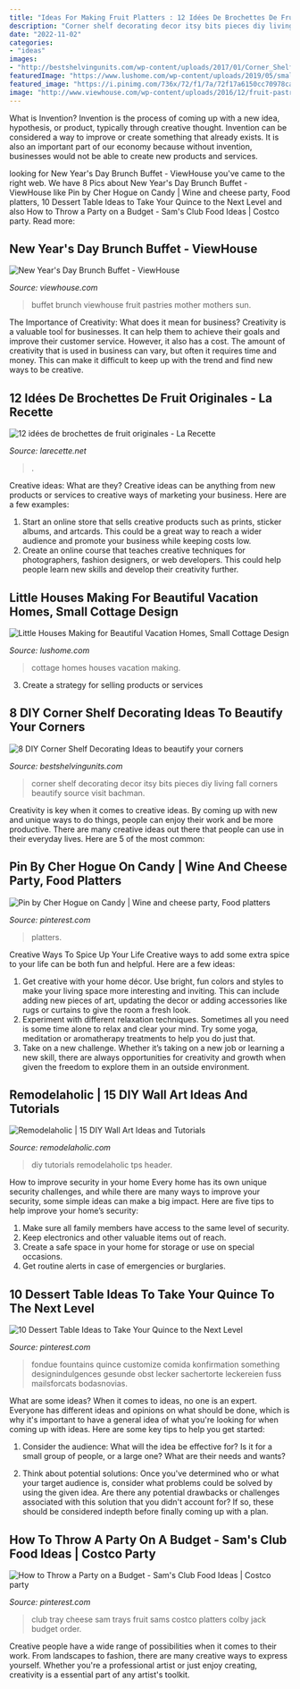 ```yaml
---
title: "Ideas For Making Fruit Platters : 12 Idées De Brochettes De Fruit Originales"
description: "Corner shelf decorating decor itsy bits pieces diy living fall corners beautify source visit bachman"
date: "2022-11-02"
categories:
- "ideas"
images:
- "http://bestshelvingunits.com/wp-content/uploads/2017/01/Corner_Shelf_arranging_ideas.jpg"
featuredImage: "https://www.lushome.com/wp-content/uploads/2019/05/small-house-design-cottage-18.jpg"
featured_image: "https://i.pinimg.com/736x/72/f1/7a/72f17a6150cc70978ca534c7d3e84d44.jpg"
image: "http://www.viewhouse.com/wp-content/uploads/2016/12/fruit-pastries-buffet-01-1.jpg"
---
```



What is Invention?
Invention is the process of coming up with a new idea, hypothesis, or product, typically through creative thought. Invention can be considered a way to improve or create something that already exists. It is also an important part of our economy because without invention, businesses would not be able to create new products and services.

	

		
looking for New Year&#039;s Day Brunch Buffet - ViewHouse you've came to the right web. We have 8 Pics about New Year&#039;s Day Brunch Buffet - ViewHouse like Pin by Cher Hogue on Candy | Wine and cheese party, Food platters, 10 Dessert Table Ideas to Take Your Quince to the Next Level and also How to Throw a Party on a Budget - Sam&#039;s Club Food Ideas | Costco party. Read more:
		
    
## New Year&#039;s Day Brunch Buffet - ViewHouse

<img loading=lazy src="http://www.viewhouse.com/wp-content/uploads/2016/12/fruit-pastries-buffet-01-1.jpg" onerror="this.onerror=null;this.src='https://tse4.mm.bing.net/th?id=OIP.iMqTMG2LoD7aS1OaYKALeQHaE8&amp;pid=15.1';" alt="New Year&#039;s Day Brunch Buffet - ViewHouse">

_Source: viewhouse.com_

>buffet brunch viewhouse fruit pastries mother mothers sun. 

	

The Importance of Creativity: What does it mean for business?
Creativity is a valuable tool for businesses. It can help them to achieve their goals and improve their customer service. However, it also has a cost. The amount of creativity that is used in business can vary, but often it requires time and money. This can make it difficult to keep up with the trend and find new ways to be creative.

    
## 12 Idées De Brochettes De Fruit Originales - La Recette

<img loading=lazy src="https://larecette.net/wp-content/uploads/2015/03/11070737_10152803680807825_9160589441016240271_n.jpg" onerror="this.onerror=null;this.src='https://tse4.mm.bing.net/th?id=OIP.8ebVvk2LQVT_ag74HHXfTQHaLH&amp;pid=15.1';" alt="12 idées de brochettes de fruit originales - La Recette">

_Source: larecette.net_

>. 

	

Creative ideas: What are they?
Creative ideas can be anything from new products or services to creative ways of marketing your business. Here are a few examples:
1. Start an online store that sells creative products such as prints, sticker albums, and artcards. This could be a great way to reach a wider audience and promote your business while keeping costs low.
2. Create an online course that teaches creative techniques for photographers, fashion designers, or web developers. This could help people learn new skills and develop their creativity further.

    
## Little Houses Making For Beautiful Vacation Homes, Small Cottage Design

<img loading=lazy src="https://www.lushome.com/wp-content/uploads/2019/05/small-house-design-cottage-18.jpg" onerror="this.onerror=null;this.src='https://tse3.mm.bing.net/th?id=OIP.sc5CRS_RWfu9Im9vgf5mogHaFi&amp;pid=15.1';" alt="Little Houses Making for Beautiful Vacation Homes, Small Cottage Design">

_Source: lushome.com_

>cottage homes houses vacation making. 

	

3. Create a strategy for selling products or services 

    
## 8 DIY Corner Shelf Decorating Ideas To Beautify Your Corners

<img loading=lazy src="http://bestshelvingunits.com/wp-content/uploads/2017/01/Corner_Shelf_arranging_ideas.jpg" onerror="this.onerror=null;this.src='https://tse4.mm.bing.net/th?id=OIP.3OkDGnkmH5dPrGP14RqasAHaKT&amp;pid=15.1';" alt="8 DIY Corner Shelf Decorating Ideas to beautify your corners">

_Source: bestshelvingunits.com_

>corner shelf decorating decor itsy bits pieces diy living fall corners beautify source visit bachman. 

	

Creativity is key when it comes to creative ideas. By coming up with new and unique ways to do things, people can enjoy their work and be more productive. There are many creative ideas out there that people can use in their everyday lives. Here are 5 of the most common: 

    
## Pin By Cher Hogue On Candy | Wine And Cheese Party, Food Platters

<img loading=lazy src="https://i.pinimg.com/736x/59/06/3c/59063cc326019c78a2e56b3fb9748559.jpg" onerror="this.onerror=null;this.src='https://tse3.mm.bing.net/th?id=OIP.zWbsGZnesQ2Ga8_deVg0EAHaLi&amp;pid=15.1';" alt="Pin by Cher Hogue on Candy | Wine and cheese party, Food platters">

_Source: pinterest.com_

>platters. 

	

Creative Ways To Spice Up Your Life
Creative ways to add some extra spice to your life can be both fun and helpful. Here are a few ideas: 
1. Get creative with your home décor. Use bright, fun colors and styles to make your living space more interesting and inviting. This can include adding new pieces of art, updating the decor or adding accessories like rugs or curtains to give the room a fresh look. 
2. Experiment with different relaxation techniques. Sometimes all you need is some time alone to relax and clear your mind. Try some yoga, meditation or aromatherapy treatments to help you do just that. 
3. Take on a new challenge. Whether it’s taking on a new job or learning a new skill, there are always opportunities for creativity and growth when given the freedom to explore them in an outside environment. 

    
## Remodelaholic | 15 DIY Wall Art Ideas And Tutorials

<img loading=lazy src="https://www.remodelaholic.com/wp-content/uploads/2015/11/15-DIY-Wall-Art-Ideas-560x800.jpg" onerror="this.onerror=null;this.src='https://tse3.mm.bing.net/th?id=OIP.eUC_SlAHhMwAzkMk524V9gHaKl&amp;pid=15.1';" alt="Remodelaholic | 15 DIY Wall Art Ideas and Tutorials">

_Source: remodelaholic.com_

>diy tutorials remodelaholic tps header. 

	

How to improve security in your home
Every home has its own unique security challenges, and while there are many ways to improve your security, some simple ideas can make a big impact. Here are five tips to help improve your home’s security:
1. Make sure all family members have access to the same level of security.
2. Keep electronics and other valuable items out of reach.
3. Create a safe space in your home for storage or use on special occasions.
4. Get routine alerts in case of emergencies or burglaries.

    
## 10 Dessert Table Ideas To Take Your Quince To The Next Level

<img loading=lazy src="https://i.pinimg.com/736x/fe/c8/3f/fec83fcfedf0ada4472b44d8cc7e6621--quinceanera-ideas-shower-baby.jpg" onerror="this.onerror=null;this.src='https://tse2.mm.bing.net/th?id=OIP.koseK2Rl-NemPPv5Qz3BXAHaLH&amp;pid=15.1';" alt="10 Dessert Table Ideas to Take Your Quince to the Next Level">

_Source: pinterest.com_

>fondue fountains quince customize comida konfirmation something designindulgences gesunde obst lecker sachertorte leckereien fuss mailsforcats bodasnovias. 

	

What are some ideas?
When it comes to ideas, no one is an expert. Everyone has different ideas and opinions on what should be done, which is why it's important to have a general idea of what you're looking for when coming up with ideas. Here are some key tips to help you get started:
1. Consider the audience: What will the idea be effective for? Is it for a small group of people, or a large one? What are their needs and wants?

2. Think about potential solutions: Once you've determined who or what your target audience is, consider what problems could be solved by using the given idea. Are there any potential drawbacks or challenges associated with this solution that you didn't account for? If so, these should be considered indepth before finally coming up with a plan.


    
## How To Throw A Party On A Budget - Sam&#039;s Club Food Ideas | Costco Party

<img loading=lazy src="https://i.pinimg.com/736x/72/f1/7a/72f17a6150cc70978ca534c7d3e84d44.jpg" onerror="this.onerror=null;this.src='https://tse3.mm.bing.net/th?id=OIP.RjMq9NVxgK1TztlzjBNB5AHaHa&amp;pid=15.1';" alt="How to Throw a Party on a Budget - Sam&#039;s Club Food Ideas | Costco party">

_Source: pinterest.com_

>club tray cheese sam trays fruit sams costco platters colby jack budget order. 

	

Creative people have a wide range of possibilities when it comes to their work. From landscapes to fashion, there are many creative ways to express yourself. Whether you're a professional artist or just enjoy creating, creativity is a essential part of any artist's toolkit.


